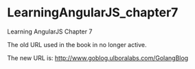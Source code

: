 # LearningAngularJS_chapter7
Learning AngularJS Chapter 7

The old URL used in the book in no longer active.

The new URL is: http://www.goblog.ulboralabs.com/GolangBlog

